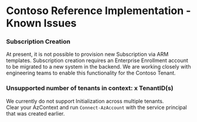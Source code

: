 # Contoso Reference Implementation - Known Issues

### Subscription Creation

At present, it is not possible to provision new Subscription via ARM templates. Subscription creation requires an Enterprise Enrollment account to be migrated to a new system in the backend. We are working closely with engineering teams to enable this functionality for the Contoso Tenant.

### Unsupported number of tenants in context: x TenantID(s)

We currently do not support Initialization across multiple tenants. <br>Clear your AzContext and run `Connect-AzAccount` with the service principal that was created earlier.